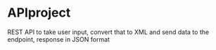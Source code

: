 # APIproject
REST API to take user input, convert that to XML and send data to the endpoint,
response in JSON format
